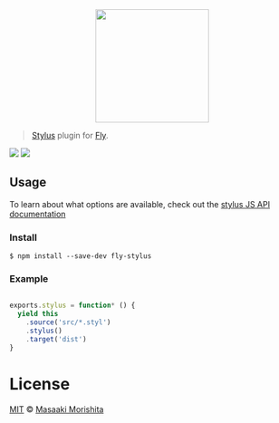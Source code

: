 <div align="center">
  <a href="http://github.com/flyjs/fly">
    <img width=200px  src="https://cloud.githubusercontent.com/assets/8317250/8430194/35c6043a-1f6a-11e5-8cbd-af6cc86baa84.png">
  </a>
</div>

> [Stylus](https://learnboost.github.io/stylus/) plugin for [Fly][fly].
>
[![][fly-badge]][fly] ![][mit-badge]

## Usage
To learn about what options are available, check out the [stylus JS API documentation](https://github.com/stylus/stylus/blob/master/docs/js.md)
### Install

```
$ npm install --save-dev fly-stylus
```

### Example

```js

exports.stylus = function* () {
  yield this
    .source('src/*.styl')
    .stylus()
    .target('dist')
}
```

# License

[MIT](http://opensource.org/licenses/MIT) © [Masaaki Morishita][author]


[author]: https://github.com/morishitter

[fly]: https://www.github.com/flyjs/fly

[fly-badge]: https://img.shields.io/badge/fly-JS-05B3E1.svg?style=flat-square
[mit-badge]: https://img.shields.io/badge/license-MIT-444444.svg?style=flat-square

